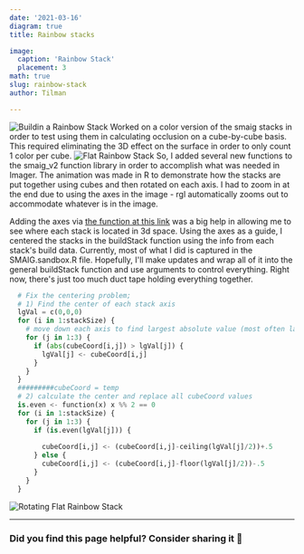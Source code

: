 ```yaml
---
date: '2021-03-16'
diagram: true
title: Rainbow stacks

image:
  caption: 'Rainbow Stack'
  placement: 3
math: true
slug: rainbow-stack
author: Tilman

---     
```


![Buildin a Rainbow Stack](/post/rainbow_rotation.gif) 
Worked on a color version of the smaig stacks in order to test using them in calculating occlusion on a cube-by-cube basis. This required eliminating the 3D effect on the surface in order to only count 1 color per cube. 
![Flat Rainbow Stack](/post/smaig_flat_rainbow.png)
So, I added several new functions to the smaig_v2 function library in order to accomplish what was needed in Imager. The animation was made in R to demonstrate how the stacks are put together using cubes and then rotated on each axis. I had to zoom in at the end due to using the axes in the image - rgl automatically zooms out to accommodate whatever is in the image.

Adding the axes via [the function at this link](http://www.sthda.com/english/wiki/a-complete-guide-to-3d-visualization-device-system-in-r-r-software-and-data-visualization#rgl_add_axes-a-custom-function-to-add-x-y-and-z-axes) was a big help in allowing me to see where each stack is located in 3d space. Using the axes as a guide, I centered the stacks in the buildStack function using the info from each stack's build data. Currently, most of what I did is captured in the SMAIG.sandbox.R file. Hopefully, I'll make updates and wrap all of it into the general buildStack function and use arguments to control everything. Right now, there's just too much duct tape holding everything together.



```python
  # Fix the centering problem; 
  # 1) Find the center of each stack axis
  lgVal = c(0,0,0)
  for (i in 1:stackSize) {
    # move down each axis to find largest absolute value (most often last value, but not always)
    for (j in 1:3) {
      if (abs(cubeCoord[i,j]) > lgVal[j]) {
        lgVal[j] <- cubeCoord[i,j]
      }
    }
  }
  #########cubeCoord = temp
  # 2) calculate the center and replace all cubeCoord values
  is.even <- function(x) x %% 2 == 0
  for (i in 1:stackSize) {
    for (j in 1:3) {
      if (is.even(lgVal[j])) { 
        
        cubeCoord[i,j] <- (cubeCoord[i,j]-ceiling(lgVal[j]/2))+.5
      } else {
        cubeCoord[i,j] <- (cubeCoord[i,j]-floor(lgVal[j]/2))-.5
      }
    }
  }
```
![Rotating Flat Rainbow Stack](/post/SM_3d_FlatSpin.gif)

___

### Did you find this page helpful? Consider sharing it 🙌
